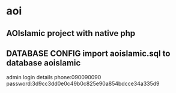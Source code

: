 # aoi
AOIslamic project with native php
--------------------------------------
DATABASE CONFIG
import aoislamic.sql to database aoislamic
---------------------
admin login details
phone:090090090
password:3d9cc3dd0e0c49b0c825e90a854bdcce34a335d9

